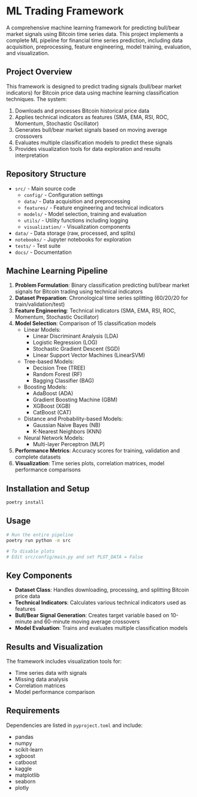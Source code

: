 # ML Trading Framework

A comprehensive machine learning framework for predicting bull/bear market signals using Bitcoin time series data. This project implements a complete ML pipeline for financial time series prediction, including data acquisition, preprocessing, feature engineering, model training, evaluation, and visualization.

## Project Overview

This framework is designed to predict trading signals (bull/bear market indicators) for Bitcoin price data using machine learning classification techniques. The system:

1. Downloads and processes Bitcoin historical price data
2. Applies technical indicators as features (SMA, EMA, RSI, ROC, Momentum, Stochastic Oscillator)
3. Generates bull/bear market signals based on moving average crossovers
4. Evaluates multiple classification models to predict these signals
5. Provides visualization tools for data exploration and results interpretation

## Repository Structure

- `src/` - Main source code
    - `config/` - Configuration settings
    - `data/` - Data acquisition and preprocessing
    - `features/` - Feature engineering and technical indicators
    - `models/` - Model selection, training and evaluation
    - `utils/` - Utility functions including logging
    - `visualization/` - Visualization components
- `data/` - Data storage (raw, processed, and splits)
- `notebooks/` - Jupyter notebooks for exploration
- `tests/` - Test suite
- `docs/` - Documentation

## Machine Learning Pipeline

1. **Problem Formulation**: Binary classification predicting bull/bear market signals for Bitcoin trading using technical indicators
2. **Dataset Preparation**: Chronological time series splitting (60/20/20 for train/validation/test)
3. **Feature Engineering**: Technical indicators (SMA, EMA, RSI, ROC, Momentum, Stochastic Oscillator)
4. **Model Selection**: Comparison of 15 classification models
    - Linear Models:
        - Linear Discriminant Analysis (LDA)
        - Logistic Regression (LOG)
        - Stochastic Gradient Descent (SGD)
        - Linear Support Vector Machines (LinearSVM)
    - Tree-based Models:
        - Decision Tree (TREE)
        - Random Forest (RF)
        - Bagging Classifier (BAG)
    - Boosting Models:
        - AdaBoost (ADA)
        - Gradient Boosting Machine (GBM)
        - XGBoost (XGB)
        - CatBoost (CAT)
    - Distance and Probability-based Models:
        - Gaussian Naive Bayes (NB)
        - K-Nearest Neighbors (KNN)
    - Neural Network Models:
        - Multi-layer Perceptron (MLP)
5. **Performance Metrics**: Accuracy scores for training, validation and complete datasets
6. **Visualization**: Time series plots, correlation matrices, model performance comparisons

## Installation and Setup

```zsh
poetry install
```

## Usage

```zsh
# Run the entire pipeline
poetry run python -m src

# To disable plots
# Edit src/config/main.py and set PLOT_DATA = False
```

## Key Components

- **Dataset Class**: Handles downloading, processing, and splitting Bitcoin price data
- **Technical Indicators**: Calculates various technical indicators used as features
- **Bull/Bear Signal Generation**: Creates target variable based on 10-minute and 60-minute moving average crossovers
- **Model Evaluation**: Trains and evaluates multiple classification models

## Results and Visualization

The framework includes visualization tools for:

- Time series data with signals
- Missing data analysis
- Correlation matrices
- Model performance comparison

## Requirements

Dependencies are listed in `pyproject.toml` and include:

- pandas
- numpy
- scikit-learn
- xgboost
- catboost
- kaggle
- matplotlib
- seaborn
- plotly
